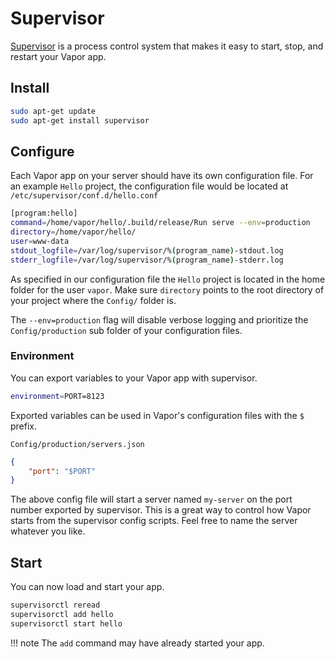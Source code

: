 # Supervisor

[Supervisor](http://supervisord.org) is a process control system that makes it easy to start, stop, and restart your Vapor app.

## Install

```sh
sudo apt-get update
sudo apt-get install supervisor
```

## Configure

Each Vapor app on your server should have its own configuration file. For an example `Hello` project, the configuration file would be located at `/etc/supervisor/conf.d/hello.conf`

```sh
[program:hello]
command=/home/vapor/hello/.build/release/Run serve --env=production
directory=/home/vapor/hello/
user=www-data
stdout_logfile=/var/log/supervisor/%(program_name)-stdout.log
stderr_logfile=/var/log/supervisor/%(program_name)-stderr.log
```

As specified in our configuration file the `Hello` project is located in the home folder for the user `vapor`. Make sure `directory` points to the root directory of your project where the `Config/` folder is.

The `--env=production` flag will disable verbose logging and prioritize the `Config/production` sub folder of your configuration files.

### Environment

You can export variables to your Vapor app with supervisor.

```sh
environment=PORT=8123
```

Exported variables can be used in Vapor's configuration files with the `$` prefix.

`Config/production/servers.json `
```json
{
	"port": "$PORT"
}
```

The above config file will start a server named `my-server` on the port number exported by supervisor. This is a great way to control how Vapor starts from the supervisor config scripts. Feel free to name the server whatever you like.

## Start

You can now load and start your app.

```sh
supervisorctl reread
supervisorctl add hello
supervisorctl start hello
```

!!! note
	The `add` command may have already started your app.
